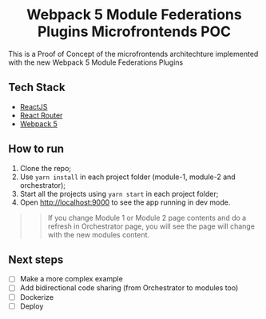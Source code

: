 <h1 align="center">
  Webpack 5 Module Federations Plugins Microfrontends POC
</h1>

This is a Proof of Concept of the microfrontends architechture implemented with the new Webpack 5 Module Federations Plugins

## Tech Stack
-  [ReactJS](https://github.com/facebook/react)
-  [React Router](https://github.com/ReactTraining/react-router)
-  [Webpack 5](https://webpack.js.org/)

## How to run

1. Clone the repo;
2. Use `yarn install` in each project folder (module-1, module-2 and orchestrator);
3. Start all the projects using `yarn start` in each project folder;
4. Open [http://localhost:9000](http://localhost:9000) to see the app running in dev mode.

>> If you change Module 1 or Module 2 page contents and do a refresh in Orchestrator page, you will see the page will change with the new modules content.

## Next steps
- [ ] Make a more complex example
- [ ] Add bidirectional code sharing (from Orchestrator to modules too)
- [ ] Dockerize
- [ ] Deploy
